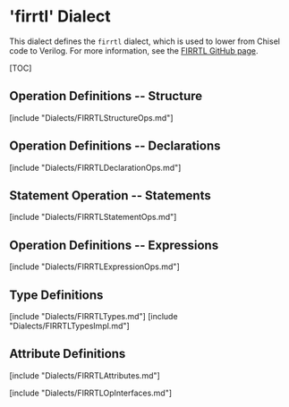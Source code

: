 # 'firrtl' Dialect

This dialect defines the `firrtl` dialect, which is used to lower from Chisel
code to Verilog.  For more information, see the [FIRRTL GitHub
page](https://github.com/freechipsproject/firrtl).

[TOC]

## Operation Definitions -- Structure

[include "Dialects/FIRRTLStructureOps.md"]

## Operation Definitions -- Declarations

[include "Dialects/FIRRTLDeclarationOps.md"]

## Statement Operation -- Statements

[include "Dialects/FIRRTLStatementOps.md"]

## Operation Definitions -- Expressions

[include "Dialects/FIRRTLExpressionOps.md"]

## Type Definitions

[include "Dialects/FIRRTLTypes.md"]
[include "Dialects/FIRRTLTypesImpl.md"]

## Attribute Definitions

[include "Dialects/FIRRTLAttributes.md"]

[include "Dialects/FIRRTLOpInterfaces.md"]
